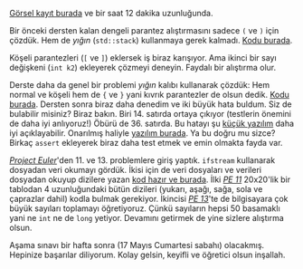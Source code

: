 [Görsel kayıt burada](https://drive.google.com/file/d/1BqPO1LdeO2QKx5f7PIpSJKULmhdRQWKL) ve bir saat 12 dakika uzunluğunda.

Bir önceki dersten kalan dengeli parantez alıştırmasını sadece `(` ve `)` için çözdük. 
Hem de *yığın* (`std::stack`) kullanmaya gerek kalmadı. [Kodu burada](https://onlinegdb.com/oxLeBEsTo).  

Köşeli parantezleri (`[` ve `]`) eklersek iş biraz karışıyor. Ama ikinci bir sayı değişkeni (`int k2`) ekleyerek çözmeyi deneyin. 
Faydalı bir alıştırma olur.

Derste daha da genel bir problemi *yığın* kalıbı kullanarak çözdük: Hem normal ve köşeli hem de `{` ve `}` yani kıvrık parantezler de olsun dedik. [Kodu burada](https://onlinegdb.com/3CEV8lKuz). Dersten sonra biraz daha denedim ve iki büyük hata buldum. Siz de bulabilir misiniz? Biraz bakın. Biri 14. satırda ortaya çıkıyor (testlerin önemini de daha iyi anlıyoruz!) Öbürü de 36. satırda. Bu hatayı şu [küçük yazılım](https://sololearn.com/compiler-playground/cSj3MEfvalRK) daha iyi açıklayabilir. Onarılmış haliyle [yazılım burada](https://onlinegdb.com/UiXEBVov8b).  Ya bu doğru mu sizce? Birkaç `assert` ekleyerek biraz daha test etmek ve emin olmakta fayda var.  

[*Project Euler*](https://projecteuler.net/)'den 11. ve 13. problemlere giriş yaptık. `ifstream` kullanarak dosyadan veri okumayı gördük. İkisi için de veri dosyaları ve verileri dosyadan okuyup dizilere yazan [kod hazır ve burada](https://onlinegdb.com/kFwoPnvGaW). İlki [*PE 11*](https://projecteuler.net/problem=11) 20x20'lik bir tablodan 4 uzunluğundaki bütün dizileri (yukarı, aşağı, sağa, sola ve çaprazlar dahil) kodla bulmak gerekiyor. İkincisi [*PE 13*](https://projecteuler.net/problem=13)'te de bilgisayara çok büyük sayıları toplamayı öğretiyoruz. Çünkü sayıların hepsi 50 basamaklı yani ne `int` ne de `long` yetiyor. Devamını getirmek de yine sizlere alıştırma olsun.

Aşama sınavı bir hafta sonra (17 Mayıs Cumartesi sabahı) olacakmış. Hepinize başarılar diliyorum. Kolay gelsin, keyifli ve öğretici olsun inşallah.

